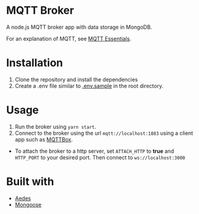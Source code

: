 # MQTT Broker

A node.js MQTT broker app with data storage in MongoDB.

For an explanation of MQTT, see [MQTT Essentials](https://www.hivemq.com/mqtt-essentials/).

# Installation

1. Clone the repository and install the dependencies
2. Create a .env file similar to [.env.sample](./.env.sample) in the root directory.

# Usage

1. Run the broker using `yarn start`.
2. Connect to the broker using the url `mqtt://localhost:1883` using a client app such as [MQTTBox](http://workswithweb.com/mqttbox.html).

- To attach the broker to a http server, set `ATTACH_HTTP` to **true** and `HTTP_PORT` to your desired port. Then connect to `ws://localhost:3000`

# Built with

- [Aedes](https://www.npmjs.com/package/aedes)
- [Mongoose](http://mongoosejs.com/)
